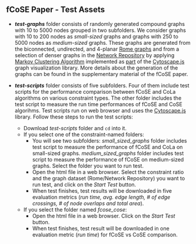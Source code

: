 ## fCoSE Paper - Test Assets

* ***test-graphs*** folder consists of randomly generated compound graphs with 10 to 5000 nodes grouped in two subfolders. 
We consider graphs with 10 to 200 nodes as *small-sized* graphs and graphs with 250 to 5000 nodes as *medium-sized* graphs. 
These graphs are generated from the biconnected, undirected, and 4-planar [Rome graphs](http://www.dia.uniroma3.it/~gdt/gdt4/test_suite.php) 
and from a selection of denser graphs in the [Network Repository](http://networkrepository.com) by applying [Markov Clustering Algorithm](https://micans.org/mcl/) implemented as [part](https://js.cytoscape.org#eles.markovClustering) 
of the [Cytoscape.js](https://js.cytoscape.org) graph visualization library. More details about the generation of the graphs can be found in the supplementary material of the fCoSE paper.

* ***test-scripts*** folder consists of five subfolders. Four of them include test scripts for the performance 
comparison between fCoSE and CoLa algorithms on various constraint types. The other folder includes the test script to measure the run time performances of fCoSE and CoSE algorihms.
Test scripts run on web browser and uses the [Cytoscape.js](https://js.cytoscape.org) library. 
Follow these steps to run the test scripts: 

    * Download *test-scripts* folder and ```cd``` into it.
    * If you select one of the constraint-named folders:
    	*  You will see two subfolders: *small_sized_graphs* folder includes test script to measure the performance of fCoSE and CoLa on small-sized graphs. *medium_sized_graphs* folder includes test script to measure the performance of fCoSE on medium-sized graphs. Select the folder you want to run test.
    	*  Open the html file in a web browser. Select the constraint ratio and the graph dataset (Rome/Network Repository) you want to run test, and click on the *Start Test* button.
    	*  When test finishes, test results will be downloaded in five evaluation metrics (*run time, avg. edge length, # of edge crossings, # of node overlaps and total area*).
    * If you select the folder named *fcose_cose*:
    	*  Open the html file in a web browser. Click on the *Start Test* button.
    	*  When test finishes, test result will be downloaded in one evaluation metric (*run time*) for fCoSE vs CoSE comparison.
